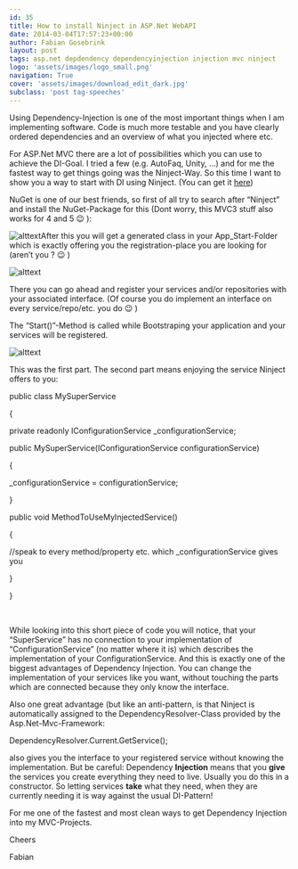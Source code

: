 ```yaml
---
id: 35
title: How to install Ninject in ASP.Net WebAPI
date: 2014-03-04T17:57:23+00:00
author: Fabian Gosebrink
layout: post
tags: asp.net depdendency dependencyinjection injection mvc ninject 
logo: 'assets/images/logo_small.png'
navigation: True
cover: 'assets/images/download_edit_dark.jpg'
subclass: 'post tag-speeches'
---
```


Using Dependency-Injection is one of the most important things when I am implementing software. Code is much more testable and you have clearly ordered dependencies and an overview of what you injected where etc.

For ASP.Net MVC there are a lot of possibilities which you can use to achieve the DI-Goal. I tried a few (e.g. AutoFaq, Unity, &#8230;) and for me the fastest way to get things going was the Ninject-Way. So this time I want to show you a way to start with DI using Ninject. (You can get it <a href="http://ninject.codeplex.com/" target="_blank">here</a>)

NuGet is one of our best friends, so first of all try to search after &#8220;Ninject&#8221; and install the NuGet-Package for this (Dont worry, this MVC3 stuff also works for 4 and 5 😉 ):

![alttext]({{site.baseurl}}assets/images/blogs/2014-03/b5b4e8c9-24ed-40f7-a37c-56ab94796006.png)After this you will get a generated class in your App_Start-Folder which is exactly offering you the registration-place you are looking for (aren&#8217;t you ? 😉 )

![alttext]({{site.baseurl}}assets/images/blogs/2014-03/2f654046-db9b-4b3d-a9a7-942053c18ba0.png)

There you can go ahead and register your services and/or repositories with your associated interface. (Of course you do implement an interface on every service/repo/etc. you do 😉 )

The &#8220;Start()&#8221;-Method is called while Bootstraping your application and your services will be registered.

![alttext]({{site.baseurl}}assets/images/blogs/2014-03/5802028b-ce79-48df-bbd9-34bd6663d18c.png)

This was the first part. The second part means enjoying the service Ninject offers to you:

public class MySuperService
  
{
  
private readonly IConfigurationService _configurationService;

public MySuperService(IConfigurationService configurationService)
  
{
  
_configurationService = configurationService;
  
}

public void MethodToUseMyInjectedService()
  
{
  
//speak to every method/property etc. which _configurationService gives you
  
}
  
}

&nbsp;

While looking into this short piece of code you will notice, that your &#8220;SuperService&#8221; has no connection to your implementation of &#8220;ConfigurationService&#8221; (no matter where it is) which describes the implementation of your ConfigurationService. And this is exactly one of the biggest advantages of Dependency Injection. You can change the implementation of your services like you want, without touching the parts which are connected because they only know the interface.

Also one great advantage (but like an anti-pattern, is that Ninject is automatically assigned to the DependencyResolver-Class provided by the Asp.Net-Mvc-Framework:

DependencyResolver.Current.GetService<IMembershipRepository>();

also gives you the interface to your registered service without knowing the implementation. But be careful: Dependency **Injection** means that you **give** the services you create everything they need to live. Usually you do this in a constructor. So letting services **take** what they need, when they are currently needing it is way against the usual DI-Pattern!

For me one of the fastest and most clean ways to get Dependency Injection into my MVC-Projects.

Cheers

Fabian
